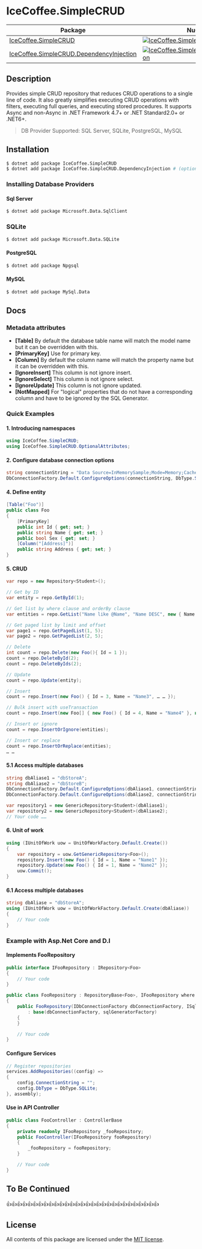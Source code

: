 # IceCoffee.SimpleCRUD

| Package | NuGet Stable | Downloads |
| ------- | ------------ | --------- |
| [IceCoffee.SimpleCRUD](https://www.nuget.org/packages/IceCoffee.SimpleCRUD/) | [![IceCoffee.SimpleCRUD](https://img.shields.io/nuget/v/IceCoffee.SimpleCRUD.svg)](https://www.nuget.org/packages/IceCoffee.SimpleCRUD/) | [![IceCoffee.SimpleCRUD](https://img.shields.io/nuget/dt/IceCoffee.SimpleCRUD.svg)](https://www.nuget.org/packages/IceCoffee.SimpleCRUD/) |
| [IceCoffee.SimpleCRUD.DependencyInjection](https://www.nuget.org/packages/IceCoffee.SimpleCRUD.DependencyInjection/) | [![IceCoffee.SimpleCRUD.DependencyInjection](https://img.shields.io/nuget/v/IceCoffee.SimpleCRUD.DependencyInjection.svg)](https://www.nuget.org/packages/IceCoffee.SimpleCRUD.DependencyInjection/) | [![IceCoffee.SimpleCRUD.DependencyInjection](https://img.shields.io/nuget/dt/IceCoffee.SimpleCRUD.DependencyInjection.svg)](https://www.nuget.org/packages/IceCoffee.SimpleCRUD.DependencyInjection/) |

## Description

Provides simple CRUD repository that reduces CRUD operations to a single line of code. It also greatly simplifies executing CRUD operations with filters, executing full queries, and executing stored procedures. It supports Async and non-Async in .NET Framework 4.7+ or .NET Standard2.0+ or .NET6+.

> DB Provider Supported: SQL Server, SQLite, PostgreSQL, MySQL

## Installation

```sh
$ dotnet add package IceCoffee.SimpleCRUD
$ dotnet add package IceCoffee.SimpleCRUD.DependencyInjection # (optional) If you want use DI
```

### Installing Database Providers
#### Sql Server
```sh
$ dotnet add package Microsoft.Data.SqlClient
```

### SQLite
```sh
$ dotnet add package Microsoft.Data.SQLite
```

#### PostgreSQL
```sh
$ dotnet add package Npgsql
```

#### MySQL
```sh
$ dotnet add package MySql.Data
```

## Docs

### Metadata attributes

* **[Table]** By default the database table name will match the model name but it can be overridden with this.
* **[PrimaryKey]** Use for primary key.
* **[Column]** By default the column name will match the property name but it can be overridden with this.
* **[IgnoreInsert]** This column is not ignore insert.
* **[IgnoreSelect]** This column is not ignore select.
* **[IgnoreUpdate]** This column is not ignore updated.
* **[NotMapped]** For "logical" properties that do not have a corresponding column and have to be ignored by the SQL Generator.

### Quick Examples

#### 1. Introducing namespaces
``` csharp
using IceCoffee.SimpleCRUD;
using IceCoffee.SimpleCRUD.OptionalAttributes;
```

#### 2. Configure database connection options
``` csharp
string connectionString = "Data Source=InMemorySample;Mode=Memory;Cache=Shared";
DbConnectionFactory.Default.ConfigureOptions(connectionString, DbType.SQLite);
```

#### 4. Define entity
``` csharp
[Table("Foo")]
public class Foo
{
    [PrimaryKey]
    public int Id { get; set; }
    public string Name { get; set; }
    public bool Sex { get; set; }
    [Column("[Address]")]
    public string Address { get; set; }
}
```

#### 5. CRUD
``` csharp
var repo = new Repository<Student>();

// Get by ID
var entity = repo.GetById(1);

// Get list by where clause and orderBy clause
var entities = repo.GetList("Name like @Name", "Name DESC", new { Name = "%xx%" });

// Get paged list by limit and offset
var page1 = repo.GetPagedList(1, 5);
var page2 = repo.GetPagedList(2, 5);

// Delete
int count = repo.Delete(new Foo(){ Id = 1 });
count = repo.DeleteById(2);
count = repo.DeleteByIds(2);

// Update
count = repo.Update(entity);

// Insert
count = repo.Insert(new Foo() { Id = 3, Name = "Name3", … … });

// Bulk insert with useTransaction
count = repo.Insert(new Foo[] { new Foo() { Id = 4, Name = "Name4" }, new Foo() { Id = 5, Name = "Name5" } }, true);

// Insert or ignore
count = repo.InsertOrIgnore(entities);

// Insert or replace
count = repo.InsertOrReplace(entities);
… …
```

#### 5.1 Access multiple databases
``` csharp
string dbAliase1 = "dbStoreA";
string dbAliase2 = "dbStoreB";
DbConnectionFactory.Default.ConfigureOptions(dbAliase1, connectionString1, DbType.SQLite);
DbConnectionFactory.Default.ConfigureOptions(dbAliase2, connectionString2, DbType.SQLite);

var repository1 = new GenericRepository<Student>(dbAliase1); 
var repository2 = new GenericRepository<Student>(dbAliase2);
// Your code ……
```
#### 6. Unit of work
``` csharp
using (IUnitOfWork uow = UnitOfWorkFactory.Default.Create())
{
    var repository = uow.GetGenericRepository<Foo>();
    repository.Insert(new Foo() { Id = 1, Name = "Name1" });
    repository.Update(new Foo() { Id = 1, Name = "Name2" });
    uow.Commit();
}
```

#### 6.1 Access multiple databases
``` csharp
string dbAliase = "dbStoreA";
using (IUnitOfWork uow = UnitOfWorkFactory.Default.Create(dbAliase))
{
    // Your code
}
```

### Example with Asp.Net Core and D.I

#### Implements FooRepository

```csharp
public interface IFooRepository : IRepository<Foo>
{
    // Your code
}

public class FooRepository : RepositoryBase<Foo>, IFooRepository where T : class
{
    public FooRepository(IDbConnectionFactory dbConnectionFactory, ISqlGeneratorFactory sqlGeneratorFactory)
        : base(dbConnectionFactory, sqlGeneratorFactory)
    {
    }

    // Your code
}
```

#### Configure Services

```csharp
// Register repositories
services.AddRepositories((config) =>
{
    config.ConnectionString = "";
    config.DbType = DbType.SQLite;
}, assembly);
```

#### Use in API Controller
```csharp
public class FooController : ControllerBase
{
    private readonly IFooRepository _fooRepository;
    public FooController(IFooRepository fooRepository)
    {
        _fooRepository = fooRepository;
    }

    // Your code
}
```

## To Be Continued
👍👍👍👍👍👍👍👍👍👍👍👍👍👍👍👍👍👍👍👍👍👍👍👍👍👍👍👍👍

## License

All contents of this package are licensed under the [MIT license](https://github.com/1249993110/IceCoffee.SimpleCRUD/blob/main/LICENSE).
